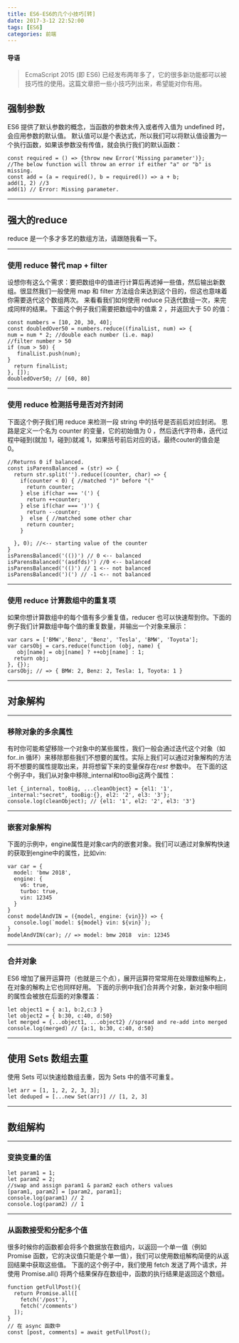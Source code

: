 ```yaml
---
title: ES6-ES6的几个小技巧[转]
date: 2017-3-12 22:52:00
tags: [ES6]
categories: 前端
---
```


#### 导语
> EcmaScript 2015 (即 ES6) 已经发布两年多了，它的很多新功能都可以被技巧性的使用。这篇文章把一些小技巧列出来，希望能对你有用。

<!--more-->
## 强制参数
ES6 提供了默认参数的概念，当函数的参数未传入或者传入值为 undefined 时，会应用参数的默认值。
默认值可以是个表达式，所以我们可以将默认值设置为一个执行函数，如果该参数没有传值，就会执行我们的默认函数：

```
const required = () => {throw new Error('Missing parameter')};
//The below function will throw an error if either "a" or "b" is missing.
const add = (a = required(), b = required()) => a + b;
add(1, 2) //3
add(1) // Error: Missing parameter.
```

***
## 强大的reduce
reduce 是一个多才多艺的数组方法，请跟随我看一下。

***
### 使用 reduce 替代 map + filter
设想你有这么个需求：要把数组中的值进行计算后再滤掉一些值，然后输出新数组。很显然我们一般使用 map 和 filter 方法组合来达到这个目的，但这也意味着你需要迭代这个数组两次。
来看看我们如何使用 reduce 只迭代数组一次，来完成同样的结果。下面这个例子我们需要把数组中的值乘 2 ，并返回大于 50 的值：

```
const numbers = [10, 20, 30, 40];
const doubledOver50 = numbers.reduce((finalList, num) => {
num = num * 2; //double each number (i.e. map)
//filter number > 50
if (num > 50) {
   finalList.push(num);
}
  return finalList;
}, []);
doubledOver50; // [60, 80]
```

***
### 使用 reduce 检测括号是否对齐封闭
下面这个例子我们用 reduce 来检测一段 string 中的括号是否前后对应封闭。
思路是定义一个名为 counter 的变量，它的初始值为 0 ，然后迭代字符串，迭代过程中碰到(就加 1，碰到)就减 1，如果括号前后对应的话，最终couter的值会是 0。

```
//Returns 0 if balanced.
const isParensBalanced = (str) => {
  return str.split('').reduce((counter, char) => {
    if(counter < 0) { //matched ")" before "("
      return counter;
    } else if(char === '(') {
      return ++counter;
    } else if(char === ')') {
      return --counter;
    }  else { //matched some other char
      return counter;
    }

  }, 0); //<-- starting value of the counter
}
isParensBalanced('(())') // 0 <-- balanced
isParensBalanced('(asdfds)') //0 <-- balanced
isParensBalanced('(()') // 1 <-- not balanced
isParensBalanced(')(') // -1 <-- not balanced
```

***
### 使用 reduce 计算数组中的重复项
如果你想计算数组中的每个值有多少重复值，reducer 也可以快速帮到你。下面的例子我们计算数组中每个值的重复数量，并输出一个对象来展示：

```
var cars = ['BMW','Benz', 'Benz', 'Tesla', 'BMW', 'Toyota'];
var carsObj = cars.reduce(function (obj, name) {
   obj[name] = obj[name] ? ++obj[name] : 1;
  return obj;
}, {});
carsObj; // => { BMW: 2, Benz: 2, Tesla: 1, Toyota: 1 }
```

***
## 对象解构

***
### 移除对象的多余属性
有时你可能希望移除一个对象中的某些属性，我们一般会通过迭代这个对象（如 for..in 循环）来移除那些我们不想要的属性。实际上我们可以通过对象解构的方法将不想要的属性提取出来，并将想留下来的变量保存在*rest* 参数中。
在下面的这个例子中，我们从对象中移除_internal和tooBig这两个属性：

```
let {_internal, tooBig, ...cleanObject} = {el1: '1', _internal:"secret", tooBig:{}, el2: '2', el3: '3'};
console.log(cleanObject); // {el1: '1', el2: '2', el3: '3'}
```

***
### 嵌套对象解构
下面的示例中，engine属性是对象car内的嵌套对象。我们可以通过对象解构快速的获取到engine中的属性，比如vin:

```
var car = {
  model: 'bmw 2018',
  engine: {
    v6: true,
    turbo: true,
    vin: 12345
  }
}
const modelAndVIN = ({model, engine: {vin}}) => {
  console.log(`model: ${model} vin: ${vin}`);
}
modelAndVIN(car); // => model: bmw 2018  vin: 12345
```

***
### 合并对象
ES6 增加了展开运算符（也就是三个点），展开运算符常常用在处理数组解构上，在对象的解构上它也同样好用。
下面的示例中我们合并两个对象，新对象中相同的属性会被放在后面的对象覆盖：

```
let object1 = { a:1, b:2,c:3 }
let object2 = { b:30, c:40, d:50}
let merged = {...object1, ...object2} //spread and re-add into merged
console.log(merged) // {a:1, b:30, c:40, d:50}
```

***
## 使用 Sets 数组去重
使用 Sets 可以快速给数组去重，因为 Sets 中的值不可重复。

```
let arr = [1, 1, 2, 2, 3, 3];
let deduped = [...new Set(arr)] // [1, 2, 3]
```

***
## 数组解构

***
### 变换变量的值

```
let param1 = 1;
let param2 = 2;
//swap and assign param1 & param2 each others values
[param1, param2] = [param2, param1];
console.log(param1) // 2
console.log(param2) // 1
```

***
### 从函数接受和分配多个值
很多时候你的函数都会将多个数据放在数组内，以返回一个单一值（例如 Promise 函数，它的决议值只能是个单一值），我们可以使用数组解构简便的从返回结果中获取这些值。
下面的这个例子中，我们使用 fetch 发送了两个请求，并使用 Promise.all() 将两个结果保存在数组中，函数的执行结果是返回这个数组。

```
function getFullPost(){
  return Promise.all([
    fetch('/post'),
    fetch('/comments')
  ]);
}
// 在 async 函数中
const [post, comments] = await getFullPost();
```